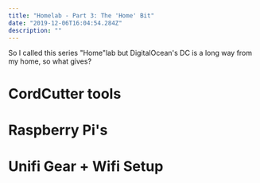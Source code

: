 ```yaml
---
title: "Homelab - Part 3: The 'Home' Bit"
date: "2019-12-06T16:04:54.284Z"
description: ""
---
```


So I called this series "Home"lab but DigitalOcean's DC is a long way from my home, so what gives?

# CordCutter tools
# Raspberry Pi's
# Unifi Gear + Wifi Setup
